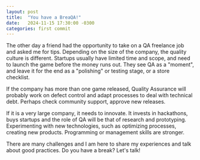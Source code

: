 ```yaml
---
layout: post
title:  "You have a BreaQA!"
date:   2024-11-15 17:30:00 -0300
categories: first commit
---
```

The other day a friend had the opportunity to take on a QA freelance job and asked me for tips. Depending on the size of the company, the quality culture is different. Startups usually have limited time and scope, and need to launch the game before the money runs out. They see QA as a "moment", and leave it for the end as a "polishing" or testing stage, or a store checklist. 


If the company has more than one game released, Quality Assurance will probably work on defect control and adapt processes to deal with technical debt. Perhaps check community support, approve new releases.


If it is a very large company, it needs to innovate. It invests in hackathons, buys startups and the role of QA will be that of research and prototyping. Experimenting with new technologies, such as optimizing processes, creating new products. Programming or management skills are stronger.

There are many challenges and I am here to share my experiences and talk about good practices. Do you have a break? Let's talk!
<div class="tenor-gif-embed" data-postid="15711760" data-share-method="host" data-aspect-ratio="0.50943" data-width="50%"><a href="https://tenor.com/view/baby-yoda-drink-cute-gif-15711760"><script type="text/javascript" async src="https://tenor.com/embed.js"></script>
